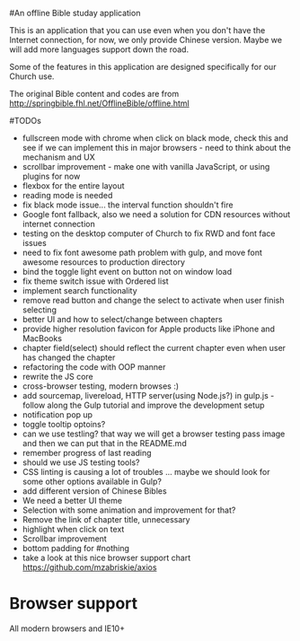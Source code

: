#An offline Bible studay application

This is an application that you can use even when you don't have the Internet connection, for now, we only provide Chinese version. Maybe we will add more languages support down the road.

Some of the features in this application are designed specifically for our Church use.

The original Bible content and codes are from http://springbible.fhl.net/OfflineBible/offline.html


#TODOs
- fullscreen mode with chrome when click on black mode, check this and see if we can implement this in major browsers - need to think about the mechanism and UX
- scrollbar improvement - make one with vanilla JavaScript, or using plugins for now
- flexbox for the entire layout
- reading mode is needed
- fix black mode issue... the interval function shouldn't fire
- Google font fallback, also we need a solution for CDN resources without internet connection
- testing on the desktop computer of Church to fix RWD and font face issues
- need to fix font awesome path problem with gulp, and move font awesome resources to production directory
- bind the toggle light event on button not on window load
- fix theme switch issue with Ordered list
- implement search functionality
- remove read button and change the select to activate when user finish selecting
- better UI and how to select/change between chapters
- provide higher resolution favicon for Apple products like iPhone and MacBooks
- chapter field(select) should reflect the current chapter even when user has changed the chapter
- refactoring the code with OOP manner
- rewrite the JS core
- cross-browser testing, modern browses :)
- add sourcemap, livereload, HTTP server(using Node.js?) in gulp.js - follow along the Gulp tutorial and improve the development setup
- notification pop up
- toggle tooltip optoins?
- can we use testling? that way we will get a browser testing pass image and then we can put that in the README.md
- remember progress of last reading
- should we use JS testing tools?
- CSS linting is causing a lot of troubles ... maybe we should look for some other options available in Gulp?
- add different version of Chinese Bibles
- We need a better UI theme
- Selection with some animation and improvement for that?
- Remove the link of chapter title, unnecessary
- highlight when click on text
- Scrollbar improvement
- bottom padding for #nothing
- take a look at this nice browser support chart https://github.com/mzabriskie/axios


# Browser support
All modern browsers and IE10+
